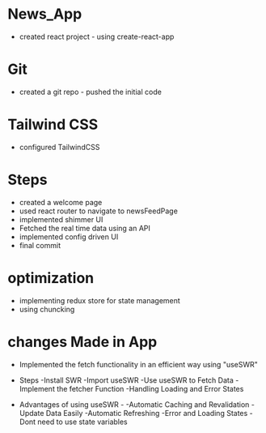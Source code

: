 # News_App
- created react project - using create-react-app

# Git 
- created a git repo - pushed the initial code 

# Tailwind CSS
- configured TailwindCSS

# Steps 
- created a welcome page
- used react router to navigate to newsFeedPage
- implemented shimmer UI
- Fetched the real time data using an API 
- implemented config driven UI
- final commit

# optimization 
- implementing redux store for state management
- using chuncking 



# changes Made in App 

- Implemented the fetch functionality in an efficient way using "useSWR"

- Steps 
   -Install SWR
   -Import useSWR
   -Use useSWR to Fetch Data
   -Implement the fetcher Function
   -Handling Loading and Error States

- Advantages of using useSWR -
     -Automatic Caching and Revalidation
     -Update Data Easily
     -Automatic Refreshing
     -Error and Loading States
     -Dont need to use state variables






